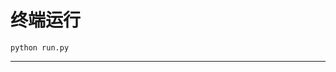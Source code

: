 # 终端运行

```shell
python run.py
```
***********************************************************************************************************************************************************************************************************************************************************************************************************************************************************************************************************************************************************************************************************************************************************************************************************************************************************************************************************************************************************************************************************